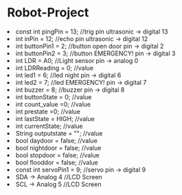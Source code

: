 # Robot-Project

<li>const int pingPin = 13;    //trig pin ultrasonic -> digital 13 </li>
<li>int inPin = 12;            //echo pin ultrasonic -> digital 12</li>
<li>int buttonPin1 = 2;        //button open door pin -> digital 2</li>
<li>int buttonPin2 = 3;        //button EMERGENCY! pin -> digital 3</li>
<li>int LDR = A0;              //Light sensor pin -> analog 0</li>
<li>int LDRReading = 0;              //value</li>
<li>int led1 = 6;               //led night pin -> digital 6</li>
<li>int led2 = 7;               //led EMERGENCY! pin -> digital 7</li>
<li>int buzzer = 8;            //buzzer pin -> digital 8</li>
<li>int buttonState = 0;             //value</li>
<li>int count_value =0;              //value</li>
<li>int prestate =0;                 //value</li>
<li>int lastState = HIGH;            //value</li>
<li>int currentState;                //value</li>
<li>String outputstate = "";         //value</li>
<li>bool daydoor = false;            //value</li>
<li>bool nightdoor = false;          //value</li>
<li>bool stopdoor = false;           //value</li>
<li>bool flooddor = false;           //value</li>
<li>const int servoPin1 = 9;   //servo pin -> digital 9</li>
<li>SDA -> Analog 4   //LCD Screen  </li>
<li>SCL -> Analog 5   //LCD Screen  </li>
